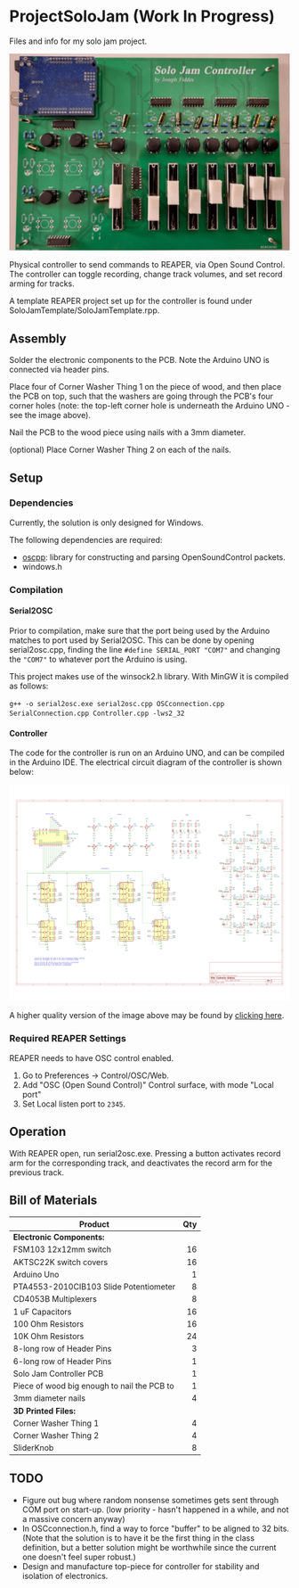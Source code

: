 # ProjectSoloJam (Work In Progress)
 Files and info for my solo jam project.

![Controller Prototype.](./Controller/PrototypePhoto_2025-09-01.jpg)

Physical controller to send commands to REAPER, via Open Sound Control. The controller can toggle recording, change track volumes, and set record arming for tracks.

A template REAPER project set up for the controller is found under SoloJamTemplate/SoloJamTemplate.rpp.

## Assembly
Solder the electronic components to the PCB. Note the Arduino UNO is connected via header pins.

Place four of Corner Washer Thing 1 on the piece of wood, and then place the PCB on top, such that the washers are going through the PCB's four corner holes (note: the top-left corner hole is underneath the Arduino UNO - see the image above).

Nail the PCB to the wood piece using nails with a 3mm diameter.

(optional) Place Corner Washer Thing 2 on each of the nails.

## Setup
### Dependencies
Currently, the solution is only designed for Windows.

The following dependencies are required:
 - [oscpp](https://github.com/kaoskorobase/oscpp): library for constructing and parsing OpenSoundControl packets.
 - windows.h

### Compilation

#### Serial2OSC

Prior to compilation, make sure that the port being used by the Arduino matches to port used by Serial2OSC. This can be done by opening serial2osc.cpp, finding the line `#define SERIAL_PORT "COM7"` and changing the `"COM7"` to whatever port the Arduino is using.

This project makes use of the winsock2.h library. With MinGW it is compiled as follows:

`g++ -o serial2osc.exe serial2osc.cpp OSCconnection.cpp SerialConnection.cpp Controller.cpp -lws2_32`

#### Controller
The code for the controller is run on an Arduino UNO, and can be compiled in the Arduino IDE. The electrical circuit diagram of the controller is shown below:

![Circuit diagram of controller.](./Controller/circuit.png)

A higher quality version of the image above may be found by [clicking here](./Controller/Controller%20PCB%20Files/Controller%20Schematic.pdf).

### Required REAPER Settings
REAPER needs to have OSC control enabled. 

1. Go to Preferences -> Control/OSC/Web. 
2. Add "OSC (Open Sound Control)" Control surface, with mode "Local port"
3. Set Local listen port to `2345`.

## Operation

With REAPER open, run serial2osc.exe. Pressing a button activates record arm for the corresponding track, and deactivates the record arm for the previous track.

## Bill of Materials

| Product | Qty  |
| ------- | ---: |
| **Electronic Components:** |   |
| FSM103 12x12mm switch  | 16 |
| AKTSC22K switch covers | 16 |
| Arduino Uno            | 1 |
| PTA4553-2010CIB103 Slide Potentiometer | 8 |
| CD4053B Multiplexers | 8 |
| 1 uF Capacitors | 16 |
| 100 Ohm Resistors | 16 |
| 10K Ohm Resistors | 24 |
| 8-long row of Header Pins | 3 |
| 6-long row of Header Pins | 1 |
| Solo Jam Controller PCB | 1 |
| Piece of wood big enough to nail the PCB to | 1 |
| 3mm diameter nails | 4 |
| **3D Printed Files:** |   |
| Corner Washer Thing 1 | 4 |
| Corner Washer Thing 2 | 4 |
| SliderKnob | 8 |


## TODO
 - Figure out bug where random nonsense sometimes gets sent through COM port on start-up. (low priority - hasn't happened in a while, and not a massive concern anyway)
 - In OSCconnection.h, find a way to force "buffer" to be aligned to 32 bits. (Note that the solution is to have it be the first thing in the class definition, but a better solution might be worthwhile since the current one doesn't feel super robust.)
 - Design and manufacture top-piece for controller for stability and isolation of electronics.
